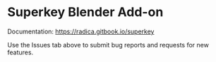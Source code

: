 # Superkey Blender Add-on

Documentation: https://radica.gitbook.io/superkey

Use the Issues tab above to submit bug reports and requests for new features.
